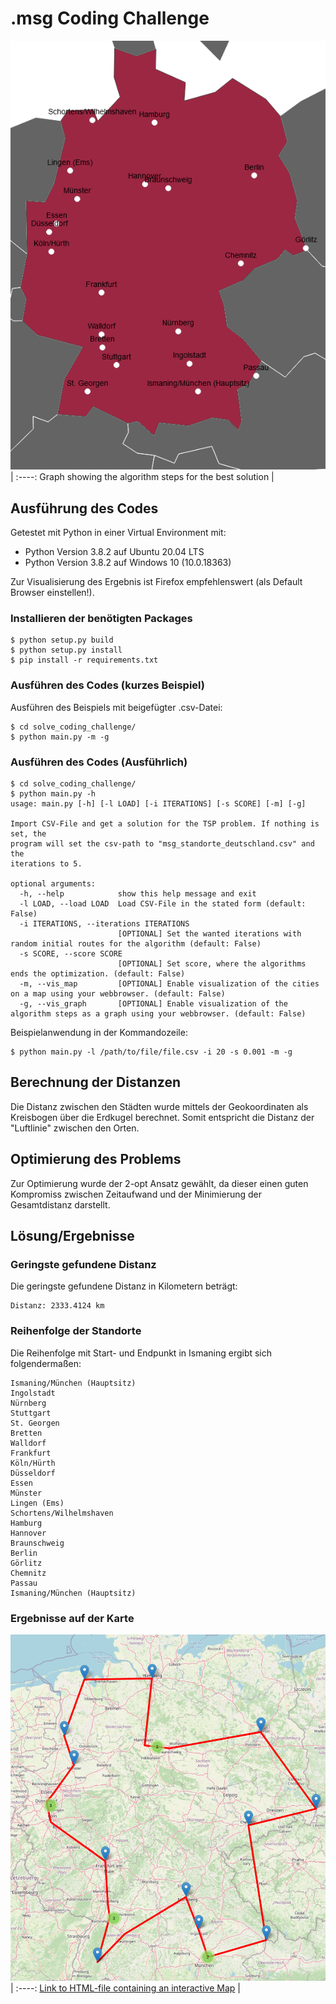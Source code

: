 # .msg Coding Challenge

![Graph](solve_coding_challenge/docs/graph.gif) |
:----:
Graph showing the algorithm steps for the best solution |

## Ausführung des Codes
Getestet mit Python in einer Virtual Environment mit:
* Python Version 3.8.2 auf Ubuntu 20.04 LTS
* Python Version 3.8.2 auf Windows 10 (10.0.18363)

Zur Visualisierung des Ergebnis ist Firefox empfehlenswert (als Default Browser einstellen!).

### Installieren der benötigten Packages
```script
$ python setup.py build
$ python setup.py install
$ pip install -r requirements.txt
```
### Ausführen des Codes (kurzes Beispiel)
Ausführen des Beispiels mit beigefügter .csv-Datei:
```script
$ cd solve_coding_challenge/
$ python main.py -m -g
```
### Ausführen des Codes (Ausführlich)
```script
$ cd solve_coding_challenge/
$ python main.py -h
usage: main.py [-h] [-l LOAD] [-i ITERATIONS] [-s SCORE] [-m] [-g]

Import CSV-File and get a solution for the TSP problem. If nothing is set, the
program will set the csv-path to "msg_standorte_deutschland.csv" and the
iterations to 5.

optional arguments:
  -h, --help            show this help message and exit
  -l LOAD, --load LOAD  Load CSV-File in the stated form (default: False)
  -i ITERATIONS, --iterations ITERATIONS
                        [OPTIONAL] Set the wanted iterations with random initial routes for the algorithm (default: False)
  -s SCORE, --score SCORE
                        [OPTIONAL] Set score, where the algorithms ends the optimization. (default: False)
  -m, --vis_map         [OPTIONAL] Enable visualization of the cities on a map using your webbrowser. (default: False)
  -g, --vis_graph       [OPTIONAL] Enable visualization of the algorithm steps as a graph using your webbrowser. (default: False)
```
Beispielanwendung in der Kommandozeile:
```script
$ python main.py -l /path/to/file/file.csv -i 20 -s 0.001 -m -g
```

## Berechnung der Distanzen
Die Distanz zwischen den Städten wurde mittels der Geokoordinaten als Kreisbogen über 
die Erdkugel berechnet. Somit entspricht die Distanz der "Luftlinie" zwischen den Orten.

## Optimierung des Problems
Zur Optimierung wurde der 2-opt Ansatz gewählt, da dieser einen guten Kompromiss zwischen 
Zeitaufwand und der Minimierung der Gesamtdistanz darstellt.
 


## Lösung/Ergebnisse

### Geringste gefundene Distanz
Die geringste gefundene Distanz in Kilometern beträgt:
 ```script
Distanz: 2333.4124 km
 ```

### Reihenfolge der Standorte
Die Reihenfolge mit Start- und Endpunkt in Ismaning ergibt sich folgendermaßen:

```script
Ismaning/München (Hauptsitz)
Ingolstadt
Nürnberg
Stuttgart
St. Georgen
Bretten
Walldorf
Frankfurt
Köln/Hürth
Düsseldorf
Essen
Münster
Lingen (Ems)
Schortens/Wilhelmshaven
Hamburg
Hannover
Braunschweig
Berlin
Görlitz
Chemnitz
Passau
Ismaning/München (Hauptsitz)
```
### Ergebnisse auf der Karte
![Map showing the resulting route to cities](solve_coding_challenge/docs/result_map.png) |
:----:
[Link to HTML-file containing an interactive Map](solve_coding_challenge/docs/map.html) |


